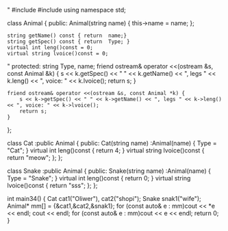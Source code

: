 "
#include <iostream>
#include <string>
using namespace std;

class Animal {
public:
	Animal(string name) {
		this->name = name;
	};
  
	string getName() const { return  name;}
	string getSpec() const { return  Type; }
	virtual int leng()const = 0;
	virtual string lvoice()const = 0;
"
protected:
	string Type, name;
	friend ostream& operator <<(ostream &s, const  Animal &k) {
		s << k.getSpec() << " " << k.getName()  << ", legs " << k.leng() << ", voice: " << k.lvoice();
		return s;
	}
  
	friend ostream& operator <<(ostream &s, const Animal *k) {
		s << k->getSpec() << " " << k->getName() << ", legs " << k->leng() << ", voice: " << k->lvoice();
		return s;
	}
};

class Cat :public Animal {
public:
	Cat(string name) :Animal(name) { Type = "Cat"; }
		virtual int leng()const { return 4; }
		virtual string lvoice()const { return "meow"; };
};

class Snake :public Animal {
public:
	Snake(string name) :Animal(name) { Type = "Snake"; }
	virtual int leng()const { return 0; }
	virtual string lvoice()const { return "sss"; };
};

int main34() {
	Cat cat1("Oliwer"), cat2("shopi");
	Snake snak1("wife");
	Animal* mm[] = {&cat1,&cat2,&snak1};
	for (const auto& e : mm)cout << *e << endl;
	cout  << endl;
	for (const auto& e : mm)cout << e << endl;
	return 0;
}
